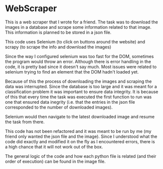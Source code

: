 # WebScraper


This is a web scraper that I wrote for a friend. The task was to download the images in a database and scrape some information related to that image. This information is planned to be stored in a json file. 

This code uses Selenium (to click on buttons around the website) and scrapy (to scrape the info and download the images)

Since the way I configured selenium was too fast for the DOM, sometimes the program would throw an error. Although there is error handling in the code, it is pretty bad since it doesn't say much. Most issues were related to selenium trying to find an element that the DOM hadn't loaded yet.

Because of this the process of downloading the images and scraping the data was interrupted. Since the database is too large and it was meant for a classification problem it was important to ensure data integrity. It is because of this that every time the task was executed the first function to run was one that ensured data inegrity (i.e. that the entries in the json file corresponded to the number of downloaded images).

Selenium would then navigate to the latest downloaded image and resume the task from there. 

This code has not been refactored and it was meant to be run by me (my friend only wanted the json file and the image). Since I understood what the code did exactly and modified it on the fly as I encountered errors, there is a high chance that it will not work out of the box. 

The general logic of the code and how each python file is related (and their order of execution) can be found in the image file. 
